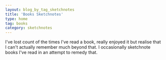 ```yaml
---
layout: blog_by_tag_sketchnotes
title: 'Books Sketchnotes'
type: home
tag: books
category: sketchnotes
---
```


I've lost count of the times I've read a book, really enjoyed it but realise that I can't actually remember much beyond that. I occasionally sketchnote books I've read in an attempt to remedy that.
